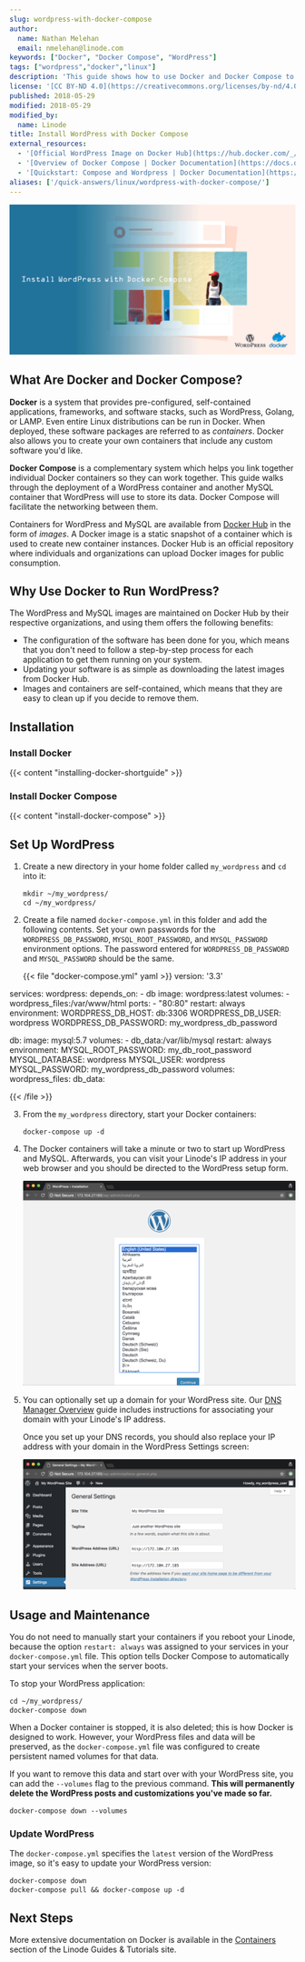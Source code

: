 ```yaml
---
slug: wordpress-with-docker-compose
author:
  name: Nathan Melehan
  email: nmelehan@linode.com
keywords: ["Docker", "Docker Compose", "WordPress"]
tags: ["wordpress","docker","linux"]
description: 'This guide shows how to use Docker and Docker Compose to host a WordPress website using a LAMP stack configured in Docker and linked with Compose.'
license: '[CC BY-ND 4.0](https://creativecommons.org/licenses/by-nd/4.0)'
published: 2018-05-29
modified: 2018-05-29
modified_by:
  name: Linode
title: Install WordPress with Docker Compose
external_resources:
  - '[Official WordPress Image on Docker Hub](https://hub.docker.com/_/wordpress/)'
  - '[Overview of Docker Compose | Docker Documentation](https://docs.docker.com/compose/overview/)'
  - '[Quickstart: Compose and Wordpress | Docker Documentation](https://docs.docker.com/compose/wordpress/)'
aliases: ['/quick-answers/linux/wordpress-with-docker-compose/']
---
```


![Install WordPress with Docker Compose](install-wordpress-with-docker-compose.png "Install WordPress with Docker Compose")

## What Are Docker and Docker Compose?

**Docker** is a system that provides pre-configured, self-contained applications, frameworks, and software stacks, such as WordPress, Golang, or LAMP. Even entire Linux distributions can be run in Docker. When deployed, these software packages are referred to as *containers*. Docker also allows you to create your own containers that include any custom software you'd like.

**Docker Compose** is a complementary system which helps you link together individual Docker containers so they can work together. This guide walks through the deployment of a WordPress container and another MySQL container that WordPress will use to store its data. Docker Compose will facilitate the networking between them.

Containers for WordPress and MySQL are available from [Docker Hub](https://hub.docker.com/) in the form of *images*. A Docker image is a static snapshot of a container which is used to create new container instances. Docker Hub is an official repository where individuals and organizations can upload Docker images for public consumption.

## Why Use Docker to Run WordPress?

The WordPress and MySQL images are maintained on Docker Hub by their respective organizations, and using them offers the following benefits:

-  The configuration of the software has been done for you, which means that you don't need to follow a step-by-step process for each application to get them running on your system.
-  Updating your software is as simple as downloading the latest images from Docker Hub.
-  Images and containers are self-contained, which means that they are easy to clean up if you decide to remove them.

## Installation

### Install Docker

{{< content "installing-docker-shortguide" >}}

### Install Docker Compose

{{< content "install-docker-compose" >}}

## Set Up WordPress

1.  Create a new directory in your home folder called `my_wordpress` and `cd` into it:

        mkdir ~/my_wordpress/
        cd ~/my_wordpress/

2.  Create a file named `docker-compose.yml` in this folder and add the following contents. Set your own passwords for the `WORDPRESS_DB_PASSWORD`, `MYSQL_ROOT_PASSWORD`, and `MYSQL_PASSWORD` environment options. The password entered for `WORDPRESS_DB_PASSWORD` and `MYSQL_PASSWORD` should be the same.

    {{< file "docker-compose.yml" yaml >}}
version: '3.3'

services:
   wordpress:
     depends_on:
       - db
     image: wordpress:latest
     volumes:
       - wordpress_files:/var/www/html
     ports:
       - "80:80"
     restart: always
     environment:
       WORDPRESS_DB_HOST: db:3306
       WORDPRESS_DB_USER: wordpress
       WORDPRESS_DB_PASSWORD: my_wordpress_db_password

   db:
     image: mysql:5.7
     volumes:
       - db_data:/var/lib/mysql
     restart: always
     environment:
       MYSQL_ROOT_PASSWORD: my_db_root_password
       MYSQL_DATABASE: wordpress
       MYSQL_USER: wordpress
       MYSQL_PASSWORD: my_wordpress_db_password
volumes:
    wordpress_files:
    db_data:

{{< /file >}}

3.  From the `my_wordpress` directory, start your Docker containers:

        docker-compose up -d

4.  The Docker containers will take a minute or two to start up WordPress and MySQL. Afterwards, you can visit your Linode's IP address in your web browser and you should be directed to the WordPress setup form.

    ![WordPress setup screen in the web browser](docker-compose-wordpress-wizard.png "WordPress setup screen in the web browser")

5.  You can optionally set up a domain for your WordPress site. Our [DNS Manager Overview](/docs/products/networking/dns-manager/) guide includes instructions for associating your domain with your Linode's IP address.

    Once you set up your DNS records, you should also replace your IP address with your domain in the WordPress Settings screen:

    ![WordPress settings screen in the web browser](docker-compose-wordpress-settings-screen.png "WordPress settings screen in the web browser")

## Usage and Maintenance

You do not need to manually start your containers if you reboot your Linode, because the option `restart: always` was assigned to your services in your `docker-compose.yml` file. This option tells Docker Compose to automatically start your services when the server boots.

To stop your WordPress application:

    cd ~/my_wordpress/
    docker-compose down

When a Docker container is stopped, it is also deleted; this is how Docker is designed to work. However, your WordPress files and data will be preserved, as the `docker-compose.yml` file was configured to create persistent named volumes for that data.

If you want to remove this data and start over with your WordPress site, you can add the `--volumes` flag to the previous command. **This will permanently delete the WordPress posts and customizations you've made so far.**

    docker-compose down --volumes

### Update WordPress

The `docker-compose.yml` specifies the `latest` version of the WordPress image, so it's easy to update your WordPress version:

    docker-compose down
    docker-compose pull && docker-compose up -d

## Next Steps

More extensive documentation on Docker is available in the [Containers](/docs/guides/applications/containers/) section of the Linode Guides & Tutorials site.
